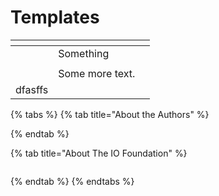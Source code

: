 # Templates





<table data-view="cards"><thead><tr><th></th><th></th><th></th></tr></thead><tbody><tr><td></td><td>Something</td><td></td></tr><tr><td></td><td><img src="https://images.unsplash.com/photo-1688392934587-b4bf61948c03?crop=entropy&#x26;cs=srgb&#x26;fm=jpg&#x26;ixid=M3wxOTcwMjR8MHwxfHJhbmRvbXx8fHx8fHx8fDE3MjU0Njc1OTl8&#x26;ixlib=rb-4.0.3&#x26;q=85" alt=""></td><td></td></tr><tr><td></td><td>Some more text.</td><td></td></tr><tr><td>dfasffs</td><td></td><td></td></tr></tbody></table>



{% tabs %}
{% tab title="About the Authors" %}

{% endtab %}

{% tab title="About The IO Foundation" %}
<figure><img src="https://images.unsplash.com/photo-1721832281439-96e1d0042b4c?crop=entropy&#x26;cs=srgb&#x26;fm=jpg&#x26;ixid=M3wxOTcwMjR8MHwxfHJhbmRvbXx8fHx8fHx8fDE3MjU0Njc3MzB8&#x26;ixlib=rb-4.0.3&#x26;q=85" alt=""><figcaption></figcaption></figure>
{% endtab %}
{% endtabs %}





